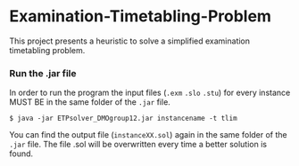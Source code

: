 # Examination-Timetabling-Problem
This project presents a heuristic to solve a simplified examination timetabling problem.


### Run the .jar file
In order to run the program the input files (`.exm` `.slo` `.stu`) for every instance MUST BE in the same folder of the `.jar` file.

`$ java -jar ETPsolver_DMOgroup12.jar instancename -t tlim`

You can find the output file (`instanceXX.sol`) again in the same folder of the `.jar` file. The file .sol will be overwritten
every time a better solution is found.

